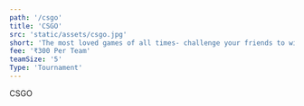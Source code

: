 ```yaml
---
path: '/csgo'
title: 'CSGO'
src: 'static/assets/csgo.jpg'
short: 'The most loved games of all times- challenge your friends to win the tournament and challenge your rivals to earn the title!'
fee: '₹300 Per Team'
teamSize: '5'
Type: 'Tournament'
---
```


CSGO